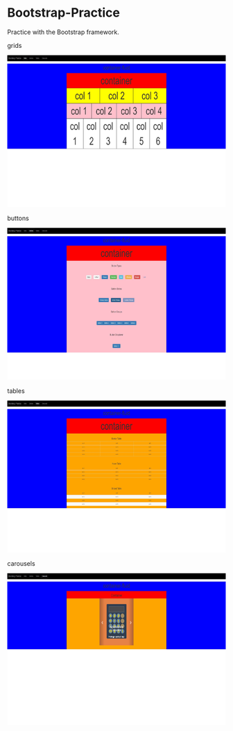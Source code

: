 # Bootstrap-Practice
Practice with the Bootstrap framework. 

grids
<p><img src="indexpage.JPG" width="650" height="350"></p>
buttons
<p><img src="buttonpage.JPG" width="650" height="350"></p>
tables
<p><img src="tablepage.JPG" width="650" height="350"></p>
carousels
<p><img src="carouselpage.JPG" width="650" height="350"></p>
